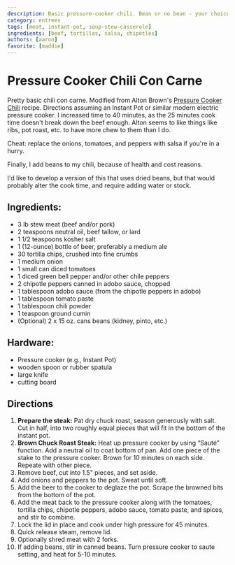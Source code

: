 ```yaml
---
description: Basic pressure-cooker chili. Bean or no bean - your choice!
category: entrees
tags: [meat, instant-pot, soup-stew-casserole]
ingredients: [beef, tortillas, salsa, chipotles]
authors: [aaron]
favorite: [maddie]
---
```


# Pressure Cooker Chili Con Carne

Pretty basic chili con carne. Modified from Alton Brown's [Pressure Cooker Chili](https://www.foodnetwork.com/recipes/alton-brown/pressure-cooker-chili-recipe-1942714) recipe. Directions assuming an Instant Pot or similar modern electric pressure cooker. I increased time to 40 minutes, as the 25 minutes cook time doesn't  break down the beef enough. Alton seems to like things like ribs, pot roast, etc. to have more chew to them than I do. 

Cheat: replace the onions, tomatoes, and peppers with salsa if you're in a hurry. 

Finally, I add beans to my chili, because of health and cost reasons. 

I'd like to develop a version of this that uses dried beans, but that would probably alter the cook time, and require adding water or stock. 

## Ingredients:
- 3 lb stew meat (beef and/or pork)
- 2 teaspoons neutral oil, beef tallow, or lard
- 1 1/2 teaspoons kosher salt
- 1 (12-ounce) bottle of beer, preferably a medium ale
- 30 tortilla chips, crushed into fine crumbs
- 1 medium onion
- 1 small can diced tomatoes
- 1 diced green bell pepper and/or other chile peppers
- 2 chipotle peppers canned in adobo sauce, chopped
- 1 tablespoon adobo sauce (from the chipotle peppers in adobo)
- 1 tablespoon tomato paste
- 1 tablespoon chili powder
- 1 teaspoon ground cumin
- (Optional) 2 x 15 oz. cans beans (kidney, pinto, etc.)

## Hardware:
- Pressure cooker (e.g., Instant Pot)
- wooden spoon or rubber spatula
- large knife
- cutting board

## Directions

1. **Prepare the steak:** Pat dry chuck roast, season generously with salt. Cut in half, into two roughly equal pieces that will fit in the bottom of the instant pot. 
2. **Brown Chuck Roast Steak:** Heat up pressure cooker by using “Sauté” function. Add a neutral oil to coat bottom of pan. Add one piece of the stake to the pressure cooker. Brown for 10 minutes on each side. Repeate with other piece. 
3. Remove beef, cut into 1.5" pieces, and set aside.
4. Add onions and peppers to the pot. Sweat until soft.
5. Add the beer to the cooker to deglaze the pot. Scrape the browned bits from the bottom of the pot.
6. Add the meat back to the pressure cooker along with the tomatoes, tortilla chips, chipotle peppers, adobo sauce, tomato paste, and spices, and stir to combine. 
7. Lock the lid in place and cook under high pressure for 45 minutes. 
8. Quick release steam, remove lid.
9. Optionally shred meat with 2 forks.
10. If adding beans, stir in canned beans. Turn pressure cooker to saute setting, and heat for 5-10 minutes.
